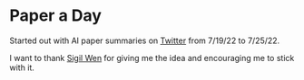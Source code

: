 # Paper a Day

Started out with AI paper summaries on [Twitter](https://twitter.com/chen_eddi) from 7/19/22 to 7/25/22.
 
I want to thank [Sigil Wen](https://twitter.com/0xsigil?lang=en) for giving me the idea and encouraging me to stick with it.